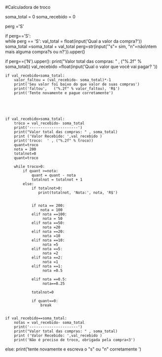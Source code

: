 #Calculadora de troco


soma_total = 0
soma_recebido = 0



perg ='S'



if perg=='S':    
    while perg == 'S':
           val_total = float(input('Qual a valor da compra?'))
           soma_total =soma_total + val_total
           perg=str(input('"s"= sim, "n"=não\ntem mais alguma compra?s ou n?')).upper()
         
          
           
        
if perg==('N').upper():
    print("Valor total das compras: " , ("%.2f" % soma_total))
    val_recebido =float(input('Qual o valor que você vai pagar? '))

    
    if val_recebido<soma_total:
        valor_faltou = (val_recebido- soma_total)*-1
        print('Seu valor foi baixo do que valor de suas compras')
        print('faltou',   ("%.2f" % valor_faltou), 'R$')
        print('Tente novamente e pague corretamente')




        
    if val_recebido>soma_total:
        troco = val_recebido- soma_total
        print('----------------------')
        print("Valor total das compras: " , soma_total)
        print ('Valor Recebido: ',val_recebido )
        print('troco:  ' , ("%.2f" % troco))
        quant=troco
        nota = 200
        totalnot=0
        quant=troco
        
        while troco>0:
            if quant >=nota:
                quant = quant - nota
                totalnot = totalnot + 1
            else:
                if totalnot>0:
                   print(totalnot, 'Nota:', nota, 'R$')

           
                if nota == 200:
                    nota = 100
                elif nota ==100:
                     nota = 50
                elif nota ==50:
                     nota =20
                elif nota ==20:
                     nota =10
                elif nota ==10:
                     nota =5
                elif nota ==5:
                     nota =2
                elif nota ==2:
                     nota =1
                elif nota ==1:
                     nota =0.5

                elif nota ==0.5:
                     nota==0.25

                totalnot=0

                if quant==0:            
                    break
    
    
    if val_recebido==soma_total:
        notas = val_recebido- soma_total
        print('----------------------')
        print("Valor total das compras: " , soma_total)
        print ('Valor Recebido: ',val_recebido )
        print('Não é preciso de troco, obrigada pela compra<3') 
    
else:
    print('tente novamente e escreva o "s" ou "n" corretamente ')
